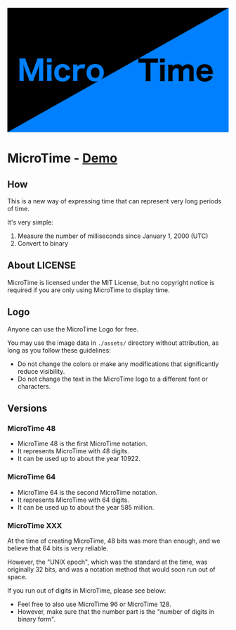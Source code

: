 ![Logo](./assets/MicroTime-Wallpaper.svg)

# MicroTime - [Demo](https://kamu.jp/microtime/)

## How
This is a new way of expressing time that can represent very long periods of time.

It's very simple:
1. Measure the number of milliseconds since January 1, 2000 (UTC)
2. Convert to binary

## About LICENSE
MicroTime is licensed under the MIT License, but no copyright notice is required if you are only using MicroTime to display time.

## Logo
Anyone can use the MicroTime Logo for free.

You may use the image data in `./assets/` directory without attribution, as long as you follow these guidelines:
- Do not change the colors or make any modifications that significantly reduce visibility.
- Do not change the text in the MicroTime logo to a different font or characters.

## Versions

### MicroTime 48
- MicroTime 48 is the first MicroTime notation.
- It represents MicroTime with 48 digits.
- It can be used up to about the year 10922.

### MicroTime 64
- MicroTime 64 is the second MicroTime notation.
- It represents MicroTime with 64 digits.
- It can be used up to about the year 585 million.

### MicroTime XXX
At the time of creating MicroTime, 48 bits was more than enough, and we believe that 64 bits is very reliable.

However, the "UNIX epoch", which was the standard at the time, was originally 32 bits, and was a notation method that would soon run out of space.

If you run out of digits in MicroTime, please see below:
- Feel free to also use MicroTime 96 or MicroTime 128.
- However, make sure that the number part is the "number of digits in binary form".
